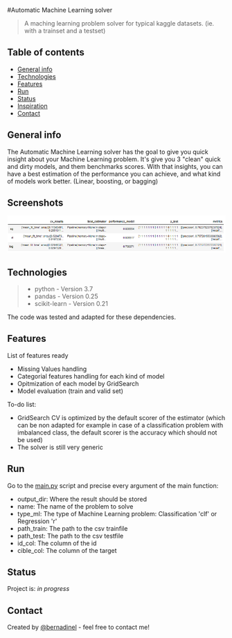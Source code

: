 #Automatic Machine Learning solver
> A maching learning problem solver for typical kaggle datasets. (ie. with a trainset and a testset)


## Table of contents
* [General info](#general-info)
* [Technologies](#technologies)
* [Features](#features)
* [Run](#run)
* [Status](#status)
* [Inspiration](#inspiration)
* [Contact](#contact)

## General info
The Automatic Machine Learning solver has the goal to give you quick insight about your Machine Learning problem.
It's give you 3 "clean" quick and dirty models, and them benchmarks scores. With that insights, you can have a best estimation of the performance you can achieve, and what kind of models work better. (Linear, boosting, or bagging) 
## Screenshots
![Example screenshot](./img/output.png)

## Technologies
> * python - Version 3.7
> * pandas - Version 0.25
> * scikit-learn - Version 0.21

The code was tested and adapted for these dependencies.


## Features
List of features ready
* Missing Values handling
* Categorial features handling for each kind of model
* Opitmization of each model by GridSearch
* Model evaluation (train and valid set)


To-do list:
* GridSearch CV is optimized by the default scorer of the estimator (which can be non adapted for example in case of a classification problem with imbalanced class, the default scorer is the accuracy which should not be used)
* The solver is still very generic

## Run

Go to the [main.py](https://github.com/bernadinel/Ml_Problem/main.py) script and precise every argument of the main function:
+ output_dir: Where the result should be stored
+ name: The name of the problem to solve
+ type_ml: The type of Machine Learning problem: Classification 'clf' or Regression 'r'
+ path_train: The path to the csv trainfile
+ path_test: The path to the csv testfile
+ id_col: The column of the id
+ cible_col: The column of the target

## Status
Project is: _in progress_

## Contact
Created by [@bernadinel](https://www.linkedin.com/in/levi-bernadine-b774b0a7/) - feel free to contact me!